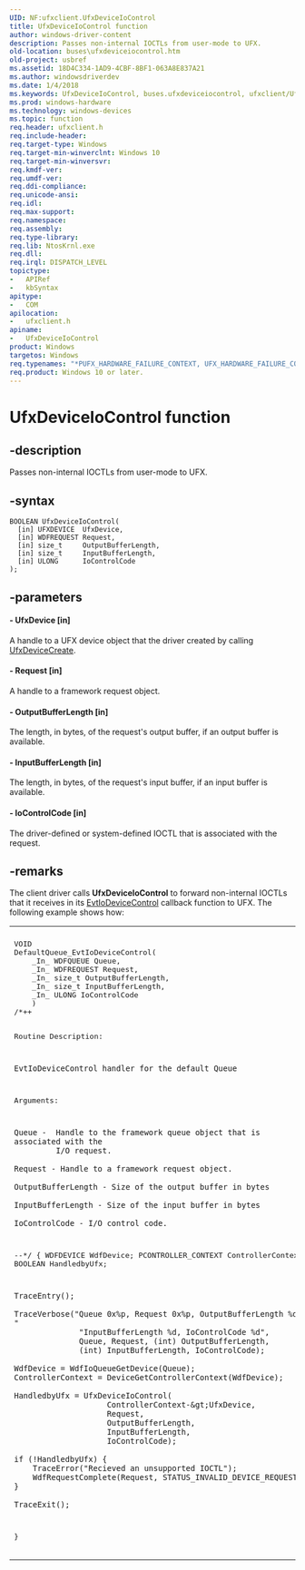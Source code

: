```yaml
---
UID: NF:ufxclient.UfxDeviceIoControl
title: UfxDeviceIoControl function
author: windows-driver-content
description: Passes non-internal IOCTLs from user-mode to UFX.
old-location: buses\ufxdeviceiocontrol.htm
old-project: usbref
ms.assetid: 18D4C334-1AD9-4CBF-8BF1-063A8E837A21
ms.author: windowsdriverdev
ms.date: 1/4/2018
ms.keywords: UfxDeviceIoControl, buses.ufxdeviceiocontrol, ufxclient/UfxDeviceIoControl, UfxDeviceIoControl method [Buses]
ms.prod: windows-hardware
ms.technology: windows-devices
ms.topic: function
req.header: ufxclient.h
req.include-header: 
req.target-type: Windows
req.target-min-winverclnt: Windows 10
req.target-min-winversvr: 
req.kmdf-ver: 
req.umdf-ver: 
req.ddi-compliance: 
req.unicode-ansi: 
req.idl: 
req.max-support: 
req.namespace: 
req.assembly: 
req.type-library: 
req.lib: NtosKrnl.exe
req.dll: 
req.irql: DISPATCH_LEVEL
topictype:
-	APIRef
-	kbSyntax
apitype:
-	COM
apilocation:
-	ufxclient.h
apiname:
-	UfxDeviceIoControl
product: Windows
targetos: Windows
req.typenames: "*PUFX_HARDWARE_FAILURE_CONTEXT, UFX_HARDWARE_FAILURE_CONTEXT"
req.product: Windows 10 or later.
---
```


# UfxDeviceIoControl function


## -description


Passes non-internal IOCTLs from user-mode to UFX.


## -syntax


````
BOOLEAN UfxDeviceIoControl(
  [in] UFXDEVICE  UfxDevice,
  [in] WDFREQUEST Request,
  [in] size_t     OutputBufferLength,
  [in] size_t     InputBufferLength,
  [in] ULONG      IoControlCode
);
````


## -parameters




#### - UfxDevice [in]

A handle to a UFX device object that the driver created by calling <a href="..\ufxclient\nf-ufxclient-ufxdevicecreate.md">UfxDeviceCreate</a>.


#### - Request [in]

A handle to a framework request object.


#### - OutputBufferLength [in]

The length, in bytes, of the request's output buffer, if an output buffer is available.


#### - InputBufferLength [in]

The length, in bytes, of the request's input buffer, if an input buffer is available.


#### - IoControlCode [in]

The driver-defined or system-defined IOCTL that is associated with the request.


## -remarks


The client driver calls <b>UfxDeviceIoControl</b> to forward non-internal IOCTLs that it receives in its <a href="..\wdfio\nc-wdfio-evt_wdf_io_queue_io_device_control.md">EvtIoDeviceControl</a> callback function to UFX.  The following example shows how:
<div class="code"><span codelanguage=""><table>
<tr>
<th></th>
</tr>
<tr>
<td>
<pre>VOID
DefaultQueue_EvtIoDeviceControl(
    _In_ WDFQUEUE Queue,
    _In_ WDFREQUEST Request,
    _In_ size_t OutputBufferLength,
    _In_ size_t InputBufferLength,
    _In_ ULONG IoControlCode
    )
/*++

Routine Description:

    EvtIoDeviceControl handler for the default Queue

Arguments:

    Queue -  Handle to the framework queue object that is associated with the
             I/O request.

    Request - Handle to a framework request object.

    OutputBufferLength - Size of the output buffer in bytes

    InputBufferLength - Size of the input buffer in bytes

    IoControlCode - I/O control code.

--*/
{
    WDFDEVICE WdfDevice;
    PCONTROLLER_CONTEXT ControllerContext;
    BOOLEAN HandledbyUfx;   

    TraceEntry();

    TraceVerbose("Queue 0x%p, Request 0x%p, OutputBufferLength %d, "
                  "InputBufferLength %d, IoControlCode %d",
                  Queue, Request, (int) OutputBufferLength, 
                  (int) InputBufferLength, IoControlCode);
    
    WdfDevice = WdfIoQueueGetDevice(Queue);
    ControllerContext = DeviceGetControllerContext(WdfDevice);

    HandledbyUfx = UfxDeviceIoControl(
                        ControllerContext-&gt;UfxDevice,
                        Request,
                        OutputBufferLength,
                        InputBufferLength,
                        IoControlCode);

    if (!HandledbyUfx) {
        TraceError("Recieved an unsupported IOCTL");
        WdfRequestComplete(Request, STATUS_INVALID_DEVICE_REQUEST);
    }

    TraceExit();
}</pre>
</td>
</tr>
</table></span></div>

